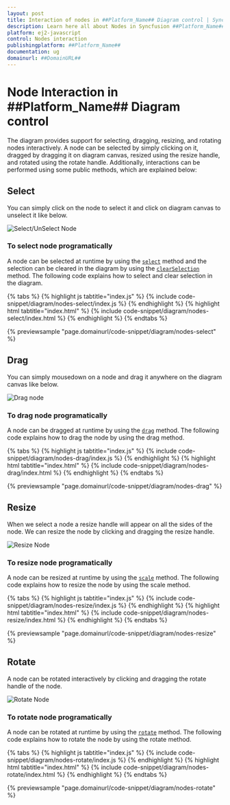 ```yaml
---
layout: post
title: Interaction of nodes in ##Platform_Name## Diagram control | Syncfusion
description: Learn here all about Nodes in Syncfusion ##Platform_Name## Diagram control of Syncfusion Essential JS 2 and more.
platform: ej2-javascript
control: Nodes interaction 
publishingplatform: ##Platform_Name##
documentation: ug
domainurl: ##DomainURL##
---
```


# Node Interaction in ##Platform_Name## Diagram control

The diagram provides support for selecting, dragging, resizing, and rotating nodes interactively. A node can be selected by simply clicking on it, dragged by dragging it on diagram canvas, resized using the resize handle, and rotated using the rotate handle. Additionally, interactions can be performed using some public methods, which are explained below:

## Select

You can simply click on the node to select it and click on diagram canvas to unselect it like below.

![Select/UnSelect Node](images/Single-node-select.gif)


### To select node programatically

A node can be selected at runtime by using the [`select`](../api/diagram/#select) method and the selection can be cleared in the diagram by using the [`clearSelection`](../api/diagram/#clearSelection) method. The following code explains how to select and clear selection in the diagram.

{% tabs %}
{% highlight js tabtitle="index.js" %}
{% include code-snippet/diagram/nodes-select/index.js %}
{% endhighlight %}
{% highlight html tabtitle="index.html" %}
{% include code-snippet/diagram/nodes-select/index.html %}
{% endhighlight %}
{% endtabs %}
        
{% previewsample "page.domainurl/code-snippet/diagram/nodes-select" %}

## Drag

You can simply mousedown on a node and drag it anywhere on the diagram canvas like below.

![Drag node](images/drag-single-node.gif)

### To drag node programatically

A node can be dragged at runtime by using the [`drag`](../api/diagram/#drag) method. The following code explains how to drag the node by using the drag method.

{% tabs %}
{% highlight js tabtitle="index.js" %}
{% include code-snippet/diagram/nodes-drag/index.js %}
{% endhighlight %}
{% highlight html tabtitle="index.html" %}
{% include code-snippet/diagram/nodes-drag/index.html %}
{% endhighlight %}
{% endtabs %}
        
{% previewsample "page.domainurl/code-snippet/diagram/nodes-drag" %}

## Resize

When we select a node a resize handle will appear on all the sides of the node. We can resize the node by clicking and dragging the resize handle.

![Resize Node](images/resize-Single-node.gif)

### To resize node programatically

A node can be resized at runtime by using the [`scale`](../api/diagram/#scale) method. The following code explains how to resize the node by using the scale method.

{% tabs %}
{% highlight js tabtitle="index.js" %}
{% include code-snippet/diagram/nodes-resize/index.js %}
{% endhighlight %}
{% highlight html tabtitle="index.html" %}
{% include code-snippet/diagram/nodes-resize/index.html %}
{% endhighlight %}
{% endtabs %}
        
{% previewsample "page.domainurl/code-snippet/diagram/nodes-resize" %}

## Rotate

A node can be rotated interactively by clicking and dragging the rotate handle of the node.

![Rotate Node](images/rotate-single-node.gif)

### To rotate node programatically

A node can be rotated at runtime by using the [`rotate`](../api/diagram/#rotate) method. The following code explains how to rotate the node by using the rotate method.

{% tabs %}
{% highlight js tabtitle="index.js" %}
{% include code-snippet/diagram/nodes-rotate/index.js %}
{% endhighlight %}
{% highlight html tabtitle="index.html" %}
{% include code-snippet/diagram/nodes-rotate/index.html %}
{% endhighlight %}
{% endtabs %}
        
{% previewsample "page.domainurl/code-snippet/diagram/nodes-rotate" %}
